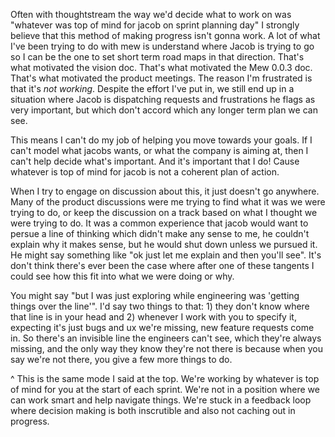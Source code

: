

Often with thoughtstream the way we'd decide what to work on was "whatever was top of mind for jacob on sprint planning day"
I strongly believe that this method of making progress isn't gonna work.
A lot of what I've been trying to do with mew is understand where Jacob is trying to go so I can be the one to set short term road maps in that direction.
That's what motivated the vision doc.
That's what motivated the Mew 0.0.3 doc.
That's what motivated the product meetings.
The reason I'm frustrated is that it's *not working*. Despite the effort I've put in, we still end up in a situation where Jacob is dispatching requests and frustrations he flags as very important, but which don't accord which any longer term plan we can see.

This means I can't do my job of helping you move towards your goals. If I can't model what jacobs wants, or what the company is aiming at, then I can't help decide what's important. And it's important that I do! Cause whatever is top of mind for jacob is not a coherent plan of action.

When I try to engage on discussion about this, it just doesn't go anywhere. Many of the product discussions were me trying to find what it was we were trying to do, or keep the discussion on a track based on what I thought we were trying to do. It was a common experience that jacob would want to persue a line of thinking which didn't make any sense to me, he couldn't explain why it makes sense, but he would shut down unless we pursued it. He might say something like "ok just let me explain and then you'll see". It's don't think there's ever been the case where after one of these tangents I could see how this fit into what we were doing or why.

You might say "but I was just exploring while engineering was 'getting things over the line'". I'd say two things to that: 1) they don't know where that line is in your head and 2) whenever I work with you to specify it, expecting it's just bugs and ux we're missing, new feature requests come in. So there's an invisible line the engineers can't see, which they're always missing, and the only way they know they're not there is because when you say we're not there, you give a few more things to do.   

^ This is the same mode I said at the top. We're working by whatever is top of mind for you at the start of each sprint. We're not in a position where we can work smart and help navigate things. We're stuck in a feedback loop where decision making is both inscrutible and also not caching out in progress.   